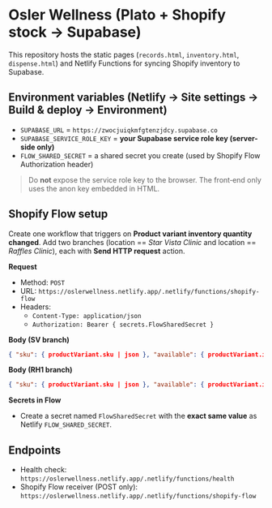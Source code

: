 # Osler Wellness (Plato + Shopify stock → Supabase)

This repository hosts the static pages (`records.html`, `inventory.html`, `dispense.html`) and Netlify Functions for syncing Shopify inventory to Supabase.

## Environment variables (Netlify → Site settings → Build & deploy → Environment)
- `SUPABASE_URL` = `https://zwocjuiqkmfgtenzjdcy.supabase.co`
- `SUPABASE_SERVICE_ROLE_KEY` = **your Supabase service role key (server-side only)**
- `FLOW_SHARED_SECRET` = a shared secret you create (used by Shopify Flow Authorization header)

> Do **not** expose the service role key to the browser. The front‑end only uses the anon key embedded in HTML.

## Shopify Flow setup
Create one workflow that triggers on **Product variant inventory quantity changed**. Add two branches (location == *Star Vista Clinic* and location == *Raffles Clinic*), each with **Send HTTP request** action.

**Request**
- Method: `POST`
- URL: `https://oslerwellness.netlify.app/.netlify/functions/shopify-flow`
- Headers:
  - `Content-Type: application/json`
  - `Authorization: Bearer { secrets.FlowSharedSecret }`

**Body (SV branch)**
```json
{ "sku": { productVariant.sku | json }, "available": { productVariant.inventoryQuantity }, "loc_code": "SV" }
```

**Body (RH1 branch)**
```json
{ "sku": { productVariant.sku | json }, "available": { productVariant.inventoryQuantity }, "loc_code": "RH1" }
```

**Secrets in Flow**
- Create a secret named `FlowSharedSecret` with the **exact same value** as Netlify `FLOW_SHARED_SECRET`.

## Endpoints
- Health check: `https://oslerwellness.netlify.app/.netlify/functions/health`
- Shopify Flow receiver (POST only): `https://oslerwellness.netlify.app/.netlify/functions/shopify-flow`
